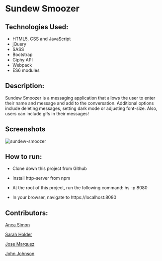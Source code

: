 # Sundew Smoozer

## Technologies Used:
* HTML5, CSS and JavaScript
* jQuery
* SASS
* Bootstrap
* Giphy API
* Webpack
* ES6 modules

## Description:

Sundew Smoozer is a messaging application that allows the user to enter their name and message and add to the conversation. Additional options include deleting messages, setting dark mode or adjusting font-size. Also, users can include gifs in their messages!

## Screenshots

![sundew-smoozer](https://user-images.githubusercontent.com/51214463/76663154-2b81c200-654e-11ea-8b6f-8320786ed6b8.png)

## How to run:

* Clone down this project from Github

* Install http-server from npm

* At the root of this project, run the following command: hs -p 8080

* In your browser, navigate to https://localhost:8080

## Contributors:

[Anca Simon](https://github.com/ancasimon)

[Sarah Holder](https://github.com/sarahholder)

[Jose Marquez](https://github.com/Jmarquez8951)

[John Johnson](https://github.com/John-Ryan-Johnson)
